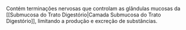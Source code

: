 Contém terminações nervosas que controlam as glândulas mucosas da [[Submucosa do Trato Digestório|Camada Submucosa do Trato Digestório]], limitando a produção e excreção de substâncias.